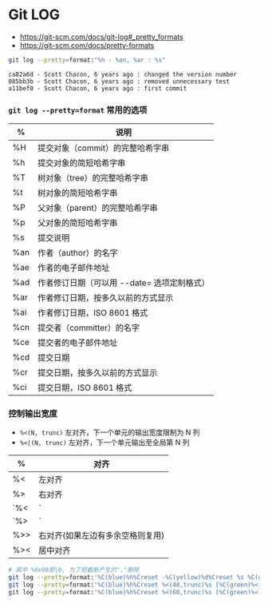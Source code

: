 # Git LOG

+ https://git-scm.com/docs/git-log#_pretty_formats
+ https://git-scm.com/docs/pretty-formats

```bash
git log --pretty=format:"%h - %an, %ar : %s"
```
``` text
ca82a6d - Scott Chacon, 6 years ago : changed the version number
085bb3b - Scott Chacon, 6 years ago : removed unnecessary test
a11bef0 - Scott Chacon, 6 years ago : first commit
```

### `git log --pretty=format` 常用的选项
%   | 说明 
--- | ---
%H  | 提交对象（commit）的完整哈希字串
%h  | 提交对象的简短哈希字串
%T  | 树对象（tree）的完整哈希字串
%t  | 树对象的简短哈希字串
%P  | 父对象（parent）的完整哈希字串
%p  | 父对象的简短哈希字串
%s  | 提交说明
%an | 作者（author）的名字
%ae | 作者的电子邮件地址
%ad | 作者修订日期（可以用 --date= 选项定制格式）
%ar | 作者修订日期，按多久以前的方式显示
%ai | 作者修订日期，ISO 8601 格式
%cn | 提交者（committer）的名字
%ce | 提交者的电子邮件地址
%cd | 提交日期
%cr | 提交日期，按多久以前的方式显示
%ci | 提交日期，ISO 8601 格式


### 控制输出宽度

+ `%<(N, trunc)`  左对齐，下一个单元的输出宽度限制为 N 列
+ `%<|(N, trunc)` 左对齐，下一个单元输出至全局第 N 列

%   | 对齐
--- | ---
%<  | 左对齐
%>  | 右对齐
`%<|`  | 左对齐
`%>|`  | 右对齐
%>> | 右对齐(如果左边有多余空格则复用)
%>< | 居中对齐


```bash
# 其中 %0x08即\b, 为了把截断产生的"."删除
git log --pretty=format:'%C(blue)%h%Creset -%C(yellow)%d%Creset %s %C(green)(%cr)%Creset' --abbrev-commit --date=relative
git log --pretty=format:'%C(blue)%h%Creset %<(40,trunc)%s [%C(green)%<(21,trunc)%ai%x08%x08%Creset %C(red)%an%Creset%C(yellow)%d%Creset]'
git log --pretty=format:'%C(blue)%h%Creset %<(60,trunc)%s [%C(green)%<(21,trunc)%ci%x08%x08%Creset %C(red)%>(10,trunc)%an%Creset%C(yellow)%d%Creset]'
```
